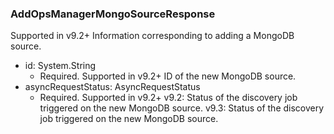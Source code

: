 ### AddOpsManagerMongoSourceResponse
Supported in v9.2+
  Information corresponding to adding a MongoDB source.

- id: System.String
  - Required. Supported in v9.2+
  ID of the new MongoDB source.
- asyncRequestStatus: AsyncRequestStatus
  - Required. Supported in v9.2+ v9.2: Status of the discovery job triggered on the new MongoDB source. v9.3: Status of the discovery job triggered on the new MongoDB source.
